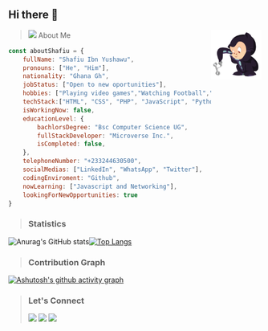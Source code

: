 ## Hi there  👋 

> <img src="https://media.giphy.com/media/VgCDAzcKvsR6OM0uWg/giphy.gif" width="50"> About Me<img src="https://github.com/Felix45/Felix45/blob/main/puki.png" align="right" width="100">
```JavaScript
const aboutShafiu = {
    fullName: "Shafiu Ibn Yushawu",
    pronouns: ["He", "Him"],
    nationality: "Ghana Gh",
    jobStatus: ["Open to new oportunities"],
    hobbies: ["Playing video games","Watching Football","Solving Coding Challenges"],
    techStack:["HTML", "CSS", "PHP", "JavaScript", "Python", "SQL", "Bootstrap", "Tailwind"],
    isWorkingNow: false,
    educationLevel: {
        bachlorsDegree: "Bsc Computer Science UG",
        fullStackDeveloper: "Microverse Inc.",
        isCompleted: false,
    },
    telephoneNumber: "+233244630500",
    socialMedias: ["LinkedIn", "WhatsApp", "Twitter"],
    codingEnviroment: "Github",
    nowLearning: ["Javascript and Networking"],
    lookingForNewOpportunities: true    
}
```

> ### **Statistics**
![Anurag's GitHub stats](https://github-readme-stats.vercel.app/api?username=shafiuyushawu&hide_title=true&show_icons=true&theme=radical&card_width=200)[![Top Langs](https://github-readme-stats.vercel.app/api/top-langs/?username=shafiuyushawu&layout=compact&langs_count=6&hide=Blade&exclude_repo=mobile-menu,past-project,Questioner,StackOverflow-lite,survey-form,linterstest,Victor-et-Felix,hello-microverse,felix-and-shaili,animated-menus,adopt-an-orphan)](https://github.com/anuraghazra/github-readme-stats)


> ### **Contribution Graph**
[![Ashutosh's github activity graph](https://github-readme-activity-graph.cyclic.app/graph?username=shafiuyushawu&custom_title=SHAFIU%20YUSHAWU%27S%20CONTRIBUTION%20GRAPH&theme=react-dark)](https://github.com/ashutosh00710/github-readme-activity-graph)

> ### **Let's Connect**
> [![](https://img.shields.io/badge/LinkedIn-Shafiu%20Yushawu-blue)](https://www.linkedin.com/in/shafiu-ibn-yushawu-610883164/)
[![](https://img.shields.io/badge/Email-Shafiu%20Yushawu-red)](mailto:yishafiu@gmail.com)
[![](https://img.shields.io/badge/Twitter-Shafiu%20Yushawu-blue)](https://www.twiter.com/shafiuyushawu)
